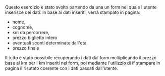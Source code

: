 Questo esercizio è stato svolto partendo da una un form nel quale l'utente inserisce dei dati.
In base ai dati inseriti, verrà stampato in pagina:
- nome, 
- cognome, 
- km da percorrere,
- prezzo biglietto  intero
- eventuali sconti determinate dall'età,
- prezzo finale

Il tutto è stato possibile recuperando i dati dal form moltiplicando il prezzo base al km per i km inseriti nel form, poi mediante l'utilizzio di if stampare in pagina il risutato coerente con i dati passati dall'utente.